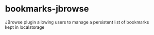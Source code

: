 # bookmarks-jbrowse
JBrowse plugin allowing users to manage a persistent list of bookmarks kept in localstorage
